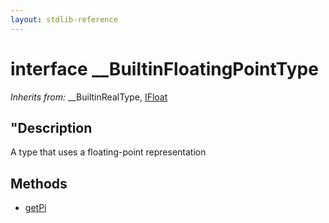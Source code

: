 ```yaml
---
layout: stdlib-reference
---
```


# interface \_\_BuiltinFloatingPointType

*Inherits from:* \_\_BuiltinRealType, [IFloat](/stdlib-reference/interfaces/IFloat/index)

## "Description

A type that uses a floating-point representation


## Methods

* [getPi](/stdlib-reference/interfaces/BuiltinFloatingPointType/getPi)

